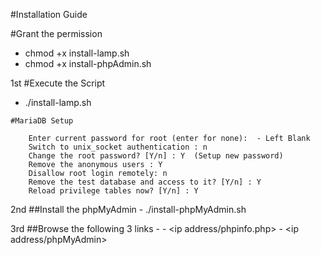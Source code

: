#Installation Guide

#Grant the permission
- chmod +x install-lamp.sh
- chmod +x install-phpAdmin.sh 
    
1st #Execute the Script
   - ./install-lamp.sh 
    
    #MariaDB Setup 
    
        Enter current password for root (enter for none):  - Left Blank
        Switch to unix_socket authentication : n
        Change the root password? [Y/n] : Y  (Setup new password)
        Remove the anonymous users : Y 
        Disallow root login remotely: n
        Remove the test database and access to it? [Y/n] : Y 
        Reload privilege tables now? [Y/n] : Y 
        
2nd ##Install the phpMyAdmin
    - ./install-phpMyAdmin.sh 

3rd ##Browse the following 3 links
    - <ip address> 
    - <ip address/phpinfo.php>
    - <ip address/phpMyAdmin>
        
